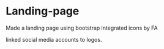 # Landing-page

Made a landing page using bootstrap
integrated icons by FA

linked social media accounts to logos.
